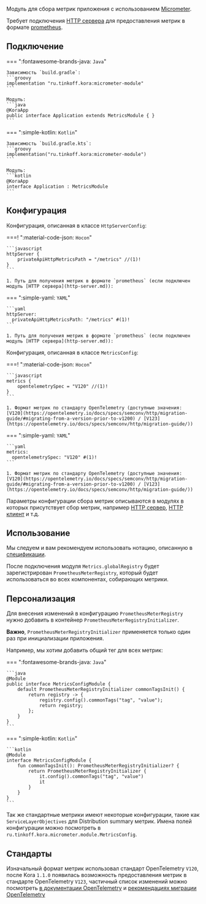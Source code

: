 Модуль для сбора метрик приложения с использованием [Micrometer](https://micrometer.io/docs/concepts#_purpose).

Требует подключения [HTTP сервера](http-server.md) для предоставления метрик в формате [prometheus](https://prometheus.io/docs/concepts/data_model/).

## Подключение

=== ":fontawesome-brands-java: `Java`"

    Зависимость `build.gradle`:
    ```groovy
    implementation "ru.tinkoff.kora:micrometer-module"
    ```

    Модуль:
    ```java
    @KoraApp
    public interface Application extends MetricsModule { }
    ```

=== ":simple-kotlin: `Kotlin`"

    Зависимость `build.gradle.kts`:
    ```groovy
    implementation("ru.tinkoff.kora:micrometer-module")
    ```

    Модуль:
    ```kotlin
    @KoraApp
    interface Application : MetricsModule
    ```

## Конфигурация

Конфигурация, описанная в классе `HttpServerConfig`:

===! ":material-code-json: `Hocon`"

    ```javascript
    httpServer {
        privateApiHttpMetricsPath = "/metrics" //(1)!
    }
    ```

    1. Путь для получения метрик в формате `prometheus` (если подключен модуль [HTTP сервера](http-server.md)):

=== ":simple-yaml: `YAML`"

    ```yaml
    httpServer:
      privateApiHttpMetricsPath: "/metrics" #(1)!
    ```

    1. Путь для получения метрик в формате `prometheus` (если подключен модуль [HTTP сервера](http-server.md)):

Конфигурация, описанная в классе `MetricsConfig`:

===! ":material-code-json: `Hocon`"

    ```javascript
    metrics {
        opentelemetrySpec = "V120" //(1)!
    }
    ```

    1. Формат метрик по стандарту OpenTelemetry (доступные значения: [V120](https://opentelemetry.io/docs/specs/semconv/http/migration-guide/#migrating-from-a-version-prior-to-v1200) / [V123](https://opentelemetry.io/docs/specs/semconv/http/migration-guide/))

=== ":simple-yaml: `YAML`"

    ```yaml
    metrics:
      opentelemetrySpec: "V120" #(1)!
    ```

    1. Формат метрик по стандарту OpenTelemetry (доступные значения: [V120](https://opentelemetry.io/docs/specs/semconv/http/migration-guide/#migrating-from-a-version-prior-to-v1200) / [V123](https://opentelemetry.io/docs/specs/semconv/http/migration-guide/))

Параметры конфигурации сбора метрик описываются в модулях в которых присутствует сбор метрик, например [HTTP сервер](http-server.md), [HTTP клиент](http-client.md) и т.д.

## Использование

Мы следуем и вам рекомендуем использовать нотацию, описанную в [спецификации](https://prometheus.io/docs/concepts/data_model/).

После подключения модуля `Metrics.globalRegistry` будет зарегистрирован `PrometheusMeterRegistry`, который будет использоваться во всех компонентах, собирающих метрики.

## Персонализация

Для внесения изменений в конфигурацию `PrometheusMeterRegistry` нужно добавить в контейнер `PrometheusMeterRegistryInitializer`.

**Важно**, `PrometheusMeterRegistryInitializer` применяется только один раз при инициализации приложения.

Например, мы хотим добавить общий тег для всех метрик:

=== ":fontawesome-brands-java: `Java`"

    ```java
    @Module
    public interface MetricsConfigModule {
        default PrometheusMeterRegistryInitializer commonTagsInit() {
            return registry -> {
                registry.config().commonTags("tag", "value");
                return registry;
            };
        }
    }
    ```

=== ":simple-kotlin: `Kotlin`"

    ```kotlin
    @Module
    interface MetricsConfigModule {
        fun commonTagsInit(): PrometheusMeterRegistryInitializer? {
            return PrometheusMeterRegistryInitializer {
                it.config().commonTags("tag", "value")
                it
            }
        }
    }
    ```

Так же стандартные метрики имеют некоторые конфигурации, такие как `ServiceLayerObjectives` для Distribution summary метрик.
Имена полей конфигурации можно посмотреть в `ru.tinkoff.kora.micrometer.module.MetricsConfig`.

## Стандарты

Изначальный формат метрик использовал стандарт OpenTelemetry `V120`, после Kora `1.1.0` появилась возможность предоставления метрик
в стандарте OpenTelemetry `V123`, частичный список изменений можно посмотреть [в документации OpenTelemetry](https://opentelemetry.io/blog/2023/http-conventions-declared-stable/)
и [рекомендациях миграции OpenTelemetry](https://opentelemetry.io/docs/specs/semconv/http/migration-guide/)
